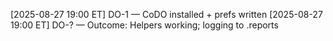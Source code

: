 [2025-08-27 19:00 ET] DO-1 — CoDO installed + prefs written
[2025-08-27 19:00 ET] DO-? — Outcome: Helpers working; logging to .reports
